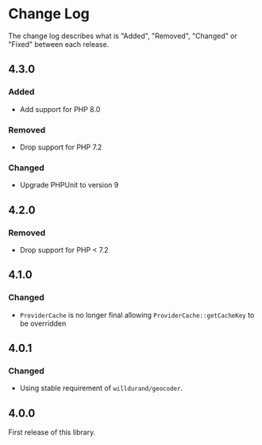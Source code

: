 # Change Log

The change log describes what is "Added", "Removed", "Changed" or "Fixed" between each release.

## 4.3.0

### Added

- Add support for PHP 8.0

### Removed

- Drop support for PHP 7.2

### Changed

- Upgrade PHPUnit to version 9

## 4.2.0

### Removed

- Drop support for PHP < 7.2

## 4.1.0

### Changed

- `ProviderCache` is no longer final allowing `ProviderCache::getCacheKey` to be overridden

## 4.0.1

### Changed

- Using stable requirement of `willdurand/geocoder`.

## 4.0.0

First release of this library.
